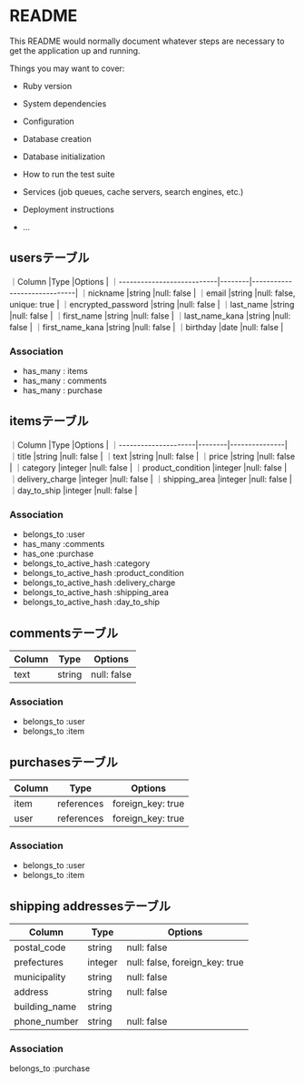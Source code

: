 # README

This README would normally document whatever steps are necessary to get the
application up and running.

Things you may want to cover:

* Ruby version

* System dependencies

* Configuration

* Database creation

* Database initialization

* How to run the test suite

* Services (job queues, cache servers, search engines, etc.)

* Deployment instructions

* ...


## usersテーブル

｜Column                     |Type    |Options                      |
｜---------------------------|--------|-----------------------------|
｜nickname                   |string  |null: false                  |
｜email                      |string  |null: false, unique: true    |
｜encrypted_password         |string  |null: false                  |
｜last_name                  |string  |null: false                  |
｜first_name                 |string  |null: false                  |
｜last_name_kana             |string  |null: false                  |
｜first_name_kana            |string  |null: false                  |
｜birthday                   |date    |null: false                  |

### Association

- has_many : items
- has_many : comments
- has_many : purchase


## itemsテーブル

｜Column               |Type    |Options        |
｜---------------------|--------|---------------|
｜title                |string  |null: false    |
｜text                 |string  |null: false    |
｜price                |string  |null: false    |
｜category             |integer |null: false    |
｜product_condition    |integer |null: false    |
｜delivery_charge      |integer |null: false    |
｜shipping_area        |integer |null: false    |
｜day_to_ship          |integer |null: false    |




### Association

- belongs_to :user
- has_many   :comments
- has_one    :purchase
- belongs_to_active_hash :category
- belongs_to_active_hash :product_condition
- belongs_to_active_hash :delivery_charge
- belongs_to_active_hash :shipping_area
- belongs_to_active_hash :day_to_ship

## commentsテーブル

|Column           |Type    |Options        |
|-----------------|--------|---------------|
|text             |string  |null: false    |

### Association

- belongs_to :user
- belongs_to :item

## purchasesテーブル
|Column           |Type        |Options            |
|-----------------|------------|-------------------|
|item             |references  |foreign_key: true  |
|user             |references  |foreign_key: true  |

### Association

- belongs_to :user
- belongs_to :item

## shipping addressesテーブル
|Column                   |Type    |Options                        |
|-------------------------|--------|-------------------------------|
|postal_code              |string  |null: false                    |
|prefectures              |integer |null: false, foreign_key: true |
|municipality             |string  |null: false                    |
|address                  |string  |null: false                    |
|building_name            |string  |                               |
|phone_number             |string  |null: false                    |


### Association

belongs_to :purchase








